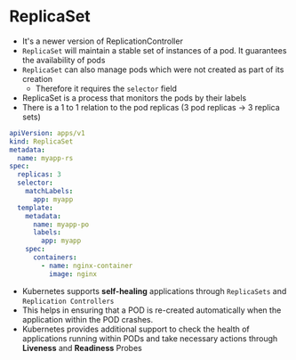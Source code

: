 # ReplicaSet

- It's a newer version of ReplicationController
- `ReplicaSet` will maintain a stable set of instances of a pod. It guarantees the availability of pods
- `ReplicaSet` can also manage pods which were not created as part of its creation
  - Therefore it requires the `selector` field
- ReplicaSet is a process that monitors the pods by their labels
- There is a 1 to 1 relation to the pod replicas (3 pod replicas -> 3 replica sets)

```yaml
apiVersion: apps/v1
kind: ReplicaSet
metadata:
  name: myapp-rs
spec:
  replicas: 3
  selector:
    matchLabels:
      app: myapp
  template:
    metadata:
      name: myapp-po
      labels:
        app: myapp
    spec:
      containers:
        - name: nginx-container
          image: nginx
```

- Kubernetes supports **self-healing** applications through `ReplicaSets` and `Replication Controllers`
- This helps in ensuring that a POD is re-created automatically when the application within the POD crashes.
- Kubernetes provides additional support to check the health of applications running within PODs and take necessary actions through **Liveness** and **Readiness** Probes
